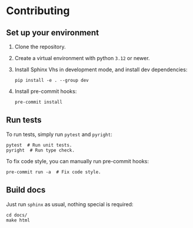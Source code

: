 # Contributing

## Set up your environment

1. Clone the repository.

2. Create a virtual environment with python `3.12` or newer.

3. Install Sphinx Vhs in development mode, and install dev dependencies:

   ```shell
   pip install -e . --group dev
   ```

4. Install pre-commit hooks:

   ```shell
   pre-commit install
   ```

## Run tests

To run tests, simply run `pytest` and `pyright`:

```shell
pytest  # Run unit tests.
pyright  # Run type check.
```

To fix code style, you can manually run pre-commit hooks:

```shell
pre-commit run -a  # Fix code style.
```

## Build docs

Just run `sphinx` as usual, nothing special is required:

```shell
cd docs/
make html
```

